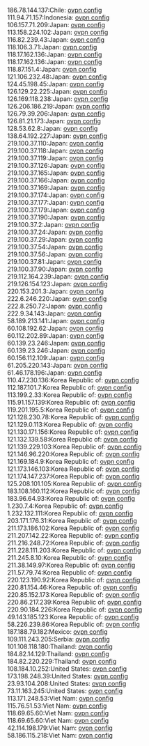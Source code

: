 186.78.144.137:Chile: [ovpn config](vpn/186_78_144_137.ovpn)  
111.94.71.157:Indonesia: [ovpn config](vpn/111_94_71_157.ovpn)  
106.157.71.209:Japan: [ovpn config](vpn/106_157_71_209.ovpn)  
113.158.224.102:Japan: [ovpn config](vpn/113_158_224_102.ovpn)  
116.82.239.43:Japan: [ovpn config](vpn/116_82_239_43.ovpn)  
118.106.3.71:Japan: [ovpn config](vpn/118_106_3_71.ovpn)  
118.17.162.136:Japan: [ovpn config](vpn/118_17_162_136.ovpn)  
118.17.162.136:Japan: [ovpn config](vpn/118_17_162_136.ovpn)  
118.87.151.4:Japan: [ovpn config](vpn/118_87_151_4.ovpn)  
121.106.232.48:Japan: [ovpn config](vpn/121_106_232_48.ovpn)  
124.45.198.45:Japan: [ovpn config](vpn/124_45_198_45.ovpn)  
126.129.22.225:Japan: [ovpn config](vpn/126_129_22_225.ovpn)  
126.169.118.238:Japan: [ovpn config](vpn/126_169_118_238.ovpn)  
126.206.186.219:Japan: [ovpn config](vpn/126_206_186_219.ovpn)  
126.79.39.206:Japan: [ovpn config](vpn/126_79_39_206.ovpn)  
126.81.21.173:Japan: [ovpn config](vpn/126_81_21_173.ovpn)  
128.53.62.8:Japan: [ovpn config](vpn/128_53_62_8.ovpn)  
138.64.192.227:Japan: [ovpn config](vpn/138_64_192_227.ovpn)  
219.100.37.110:Japan: [ovpn config](vpn/219_100_37_110.ovpn)  
219.100.37.118:Japan: [ovpn config](vpn/219_100_37_118.ovpn)  
219.100.37.119:Japan: [ovpn config](vpn/219_100_37_119.ovpn)  
219.100.37.126:Japan: [ovpn config](vpn/219_100_37_126.ovpn)  
219.100.37.165:Japan: [ovpn config](vpn/219_100_37_165.ovpn)  
219.100.37.166:Japan: [ovpn config](vpn/219_100_37_166.ovpn)  
219.100.37.169:Japan: [ovpn config](vpn/219_100_37_169.ovpn)  
219.100.37.174:Japan: [ovpn config](vpn/219_100_37_174.ovpn)  
219.100.37.177:Japan: [ovpn config](vpn/219_100_37_177.ovpn)  
219.100.37.179:Japan: [ovpn config](vpn/219_100_37_179.ovpn)  
219.100.37.190:Japan: [ovpn config](vpn/219_100_37_190.ovpn)  
219.100.37.2:Japan: [ovpn config](vpn/219_100_37_2.ovpn)  
219.100.37.24:Japan: [ovpn config](vpn/219_100_37_24.ovpn)  
219.100.37.29:Japan: [ovpn config](vpn/219_100_37_29.ovpn)  
219.100.37.54:Japan: [ovpn config](vpn/219_100_37_54.ovpn)  
219.100.37.56:Japan: [ovpn config](vpn/219_100_37_56.ovpn)  
219.100.37.81:Japan: [ovpn config](vpn/219_100_37_81.ovpn)  
219.100.37.90:Japan: [ovpn config](vpn/219_100_37_90.ovpn)  
219.112.164.239:Japan: [ovpn config](vpn/219_112_164_239.ovpn)  
219.126.154.123:Japan: [ovpn config](vpn/219_126_154_123.ovpn)  
220.153.201.3:Japan: [ovpn config](vpn/220_153_201_3.ovpn)  
222.6.246.220:Japan: [ovpn config](vpn/222_6_246_220.ovpn)  
222.8.250.72:Japan: [ovpn config](vpn/222_8_250_72.ovpn)  
222.9.34.143:Japan: [ovpn config](vpn/222_9_34_143.ovpn)  
58.189.213.141:Japan: [ovpn config](vpn/58_189_213_141.ovpn)  
60.108.192.62:Japan: [ovpn config](vpn/60_108_192_62.ovpn)  
60.112.202.89:Japan: [ovpn config](vpn/60_112_202_89.ovpn)  
60.139.23.246:Japan: [ovpn config](vpn/60_139_23_246.ovpn)  
60.139.23.246:Japan: [ovpn config](vpn/60_139_23_246.ovpn)  
60.156.112.109:Japan: [ovpn config](vpn/60_156_112_109.ovpn)  
61.205.220.143:Japan: [ovpn config](vpn/61_205_220_143.ovpn)  
61.46.178.196:Japan: [ovpn config](vpn/61_46_178_196.ovpn)  
110.47.230.136:Korea Republic of: [ovpn config](vpn/110_47_230_136.ovpn)  
112.187.101.7:Korea Republic of: [ovpn config](vpn/112_187_101_7.ovpn)  
113.199.2.33:Korea Republic of: [ovpn config](vpn/113_199_2_33.ovpn)  
115.91.157.139:Korea Republic of: [ovpn config](vpn/115_91_157_139.ovpn)  
119.201.195.5:Korea Republic of: [ovpn config](vpn/119_201_195_5.ovpn)  
121.128.230.78:Korea Republic of: [ovpn config](vpn/121_128_230_78.ovpn)  
121.129.0.113:Korea Republic of: [ovpn config](vpn/121_129_0_113.ovpn)  
121.130.171.156:Korea Republic of: [ovpn config](vpn/121_130_171_156.ovpn)  
121.132.139.58:Korea Republic of: [ovpn config](vpn/121_132_139_58.ovpn)  
121.139.229.103:Korea Republic of: [ovpn config](vpn/121_139_229_103.ovpn)  
121.146.96.220:Korea Republic of: [ovpn config](vpn/121_146_96_220.ovpn)  
121.169.184.9:Korea Republic of: [ovpn config](vpn/121_169_184_9.ovpn)  
121.173.146.103:Korea Republic of: [ovpn config](vpn/121_173_146_103.ovpn)  
121.174.147.237:Korea Republic of: [ovpn config](vpn/121_174_147_237.ovpn)  
125.208.101.105:Korea Republic of: [ovpn config](vpn/125_208_101_105.ovpn)  
183.108.160.112:Korea Republic of: [ovpn config](vpn/183_108_160_112.ovpn)  
183.96.64.93:Korea Republic of: [ovpn config](vpn/183_96_64_93.ovpn)  
1.230.7.4:Korea Republic of: [ovpn config](vpn/1_230_7_4.ovpn)  
1.232.132.111:Korea Republic of: [ovpn config](vpn/1_232_132_111.ovpn)  
203.171.176.31:Korea Republic of: [ovpn config](vpn/203_171_176_31.ovpn)  
211.173.186.102:Korea Republic of: [ovpn config](vpn/211_173_186_102.ovpn)  
211.207.142.22:Korea Republic of: [ovpn config](vpn/211_207_142_22.ovpn)  
211.216.248.72:Korea Republic of: [ovpn config](vpn/211_216_248_72.ovpn)  
211.228.111.203:Korea Republic of: [ovpn config](vpn/211_228_111_203.ovpn)  
211.245.8.10:Korea Republic of: [ovpn config](vpn/211_245_8_10.ovpn)  
211.38.149.97:Korea Republic of: [ovpn config](vpn/211_38_149_97.ovpn)  
211.57.79.74:Korea Republic of: [ovpn config](vpn/211_57_79_74.ovpn)  
220.123.190.92:Korea Republic of: [ovpn config](vpn/220_123_190_92.ovpn)  
220.81.154.46:Korea Republic of: [ovpn config](vpn/220_81_154_46.ovpn)  
220.85.152.173:Korea Republic of: [ovpn config](vpn/220_85_152_173.ovpn)  
220.86.217.239:Korea Republic of: [ovpn config](vpn/220_86_217_239.ovpn)  
220.90.184.226:Korea Republic of: [ovpn config](vpn/220_90_184_226.ovpn)  
49.143.185.123:Korea Republic of: [ovpn config](vpn/49_143_185_123.ovpn)  
58.226.239.86:Korea Republic of: [ovpn config](vpn/58_226_239_86.ovpn)  
187.188.79.182:Mexico: [ovpn config](vpn/187_188_79_182.ovpn)  
109.111.243.205:Serbia: [ovpn config](vpn/109_111_243_205.ovpn)  
101.108.118.180:Thailand: [ovpn config](vpn/101_108_118_180.ovpn)  
184.82.14.129:Thailand: [ovpn config](vpn/184_82_14_129.ovpn)  
184.82.220.229:Thailand: [ovpn config](vpn/184_82_220_229.ovpn)  
108.184.10.252:United States: [ovpn config](vpn/108_184_10_252.ovpn)  
173.198.248.39:United States: [ovpn config](vpn/173_198_248_39.ovpn)  
23.93.104.208:United States: [ovpn config](vpn/23_93_104_208.ovpn)  
73.11.163.245:United States: [ovpn config](vpn/73_11_163_245.ovpn)  
113.171.248.53:Viet Nam: [ovpn config](vpn/113_171_248_53.ovpn)  
115.76.51.53:Viet Nam: [ovpn config](vpn/115_76_51_53.ovpn)  
118.69.65.60:Viet Nam: [ovpn config](vpn/118_69_65_60.ovpn)  
118.69.65.60:Viet Nam: [ovpn config](vpn/118_69_65_60.ovpn)  
42.114.198.179:Viet Nam: [ovpn config](vpn/42_114_198_179.ovpn)  
58.186.115.218:Viet Nam: [ovpn config](vpn/58_186_115_218.ovpn)  
